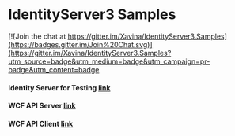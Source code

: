 IdentityServer3 Samples
======================================

[![Join the chat at https://gitter.im/Xavina/IdentityServer3.Samples](https://badges.gitter.im/Join%20Chat.svg)](https://gitter.im/Xavina/IdentityServer3.Samples?utm_source=badge&utm_medium=badge&utm_campaign=pr-badge&utm_content=badge

#### Identity Server for Testing [link](https://github.com/Xavina/IdentityServer3.Samples/tree/BindingForJWTToken/source/SelfHost%20(Minimal))
#### WCF API Server [link](https://github.com/Xavina/IdentityServer3.Samples/tree/BindingForJWTToken/source/Clients/SampleWCFApiHost)
#### WCF API Client [link](https://github.com/Xavina/IdentityServer3.Samples/tree/BindingForJWTToken/source/Clients/WCF%20Console%20Resource%20Owner%20Flow)
